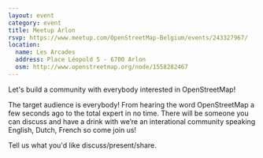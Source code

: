 ```yaml
---
layout: event
category: event
title: Meetup Arlon
rsvp: https://www.meetup.com/OpenStreetMap-Belgium/events/243327967/
location:
  name: Les Arcades
  address: Place Léopold 5 - 6700 Arlon
  osm: http://www.openstreetmap.org/node/1558282467
---
```


Let's build a community with everybody interested in OpenStreetMap!

The target audience is everybody! From hearing the word OpenStreetMap a few seconds ago to the total expert in no time. There will be someone you can discuss and have a drink with we’re an interational community speaking English, Dutch, French so come join us!

Tell us what you'd like discuss/present/share.
